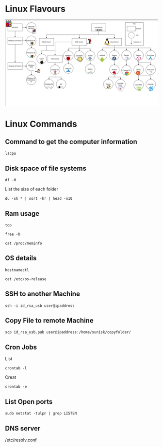 # Linux Flavours

![image](/images/Linux/linux-flavour.JPG)

# Linux Commands

## Command to get the computer information

```
lscpu
```
## Disk space of file systems

```
df -H
```

List the size of each folder
 
 ```
du -sh * | sort -hr | head -n10
```

## Ram usage
```
top
```

```
free -h
```

```
cat /proc/meminfo
```

## OS details
```
hostnamectl
```
```
cat /etc/os-release
```

## SSH to another Machine

```
ssh -i id_rsa_usb user@ipaddress
```

## Copy File to remote Machine
```
scp id_rsa_usb.pub user@ipaddress:/home/sunisk/copyfolder/
```

## Cron Jobs

List
```
crontab -l
```
Creat
```
crontab -e
```

## List Open ports
```
sudo netstat -tulpn | grep LISTEN
```

## DNS server
 
/etc/resolv.conf







